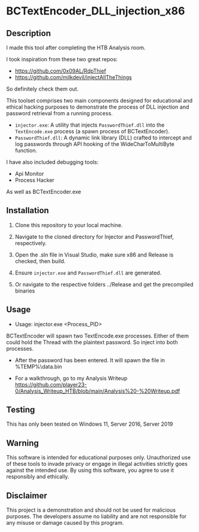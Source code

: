 # BCTextEncoder_DLL_injection_x86

## Description
I made this tool after completing the HTB Analysis room.

I took inspiration from these two great repos:

- https://github.com/0x09AL/RdpThief
- https://github.com/milkdevil/injectAllTheThings
  
So definitely check them out.

This toolset comprises two main components designed for educational and ethical hacking purposes to demonstrate the process of DLL injection and password retrieval from a running process. 

- `injector.exe`: A utility that injects `PasswordThief.dll` into the `TextEncode.exe` process (a spawn process of BCTextEncoder).
- `PasswordThief.dll`: A dynamic link library (DLL) crafted to intercept and log passwords through API hooking of the WideCharToMultiByte function.

I have also included debugging tools:
- Api Monitor
- Process Hacker

As well as BCTextEncoder.exe


## Installation

1. Clone this repository to your local machine.
2. Navigate to the cloned directory for Injector and PasswordThief, respectively.
3. Open the .sln file in Visual Studio, make sure x86 and Release is checked, then build.
4. Ensure `injector.exe` and `PasswordThief.dll` are generated.

5. Or navigate to the respective folders ../Release and get the precompiled binaries


## Usage

- Usage: injector.exe <FULL Path to DLL> <Process_PID>

BCTextEncoder will spawn two TextEncode.exe processes.
Either of them could hold the Thread with the plaintext password. So inject into both processes.

- After the password has been entered. It will spawn the file in %TEMP%\data.bin

- For a walkthrough, go to my Analysis Writeup https://github.com/player23-0/Analysis_Writeup_HTB/blob/main/Analysis%20-%20Writeup.pdf
  


## Testing
This has only been tested on Windows 11, Server 2016, Server 2019




## Warning

This software is intended for educational purposes only. Unauthorized use of these tools to invade privacy or engage in illegal activities strictly goes against the intended use. By using this software, you agree to use it responsibly and ethically.

## Disclaimer

This project is a demonstration and should not be used for malicious purposes. The developers assume no liability and are not responsible for any misuse or damage caused by this program.
